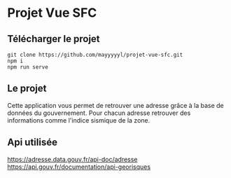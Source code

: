 # Projet Vue SFC

## Télécharger le projet

```
git clone https://github.com/mayyyyyl/projet-vue-sfc.git
npm i
npm run serve
```

## Le projet 

Cette application vous permet de retrouver une adresse grâce à la base de données du gouvernement. Pour chacun adresse retrouver des informations comme l'indice sismique de la zone.



## Api utilisée

https://adresse.data.gouv.fr/api-doc/adresse  
https://api.gouv.fr/documentation/api-georisques

